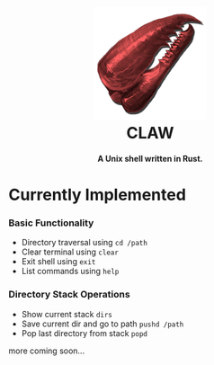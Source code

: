 <h1 align="center">
  <br>
  <img src="https://raw.githubusercontent.com/lazythe/claw/master/logo.png" alt="CLAW" width="200">
  <br>
  CLAW
  <br>
</h1>

<h4 align="center">A Unix shell written in Rust.</h4>

# Currently Implemented

### Basic Functionality

* Directory traversal using ```cd /path```
* Clear terminal using ```clear```
* Exit shell using ```exit```
* List commands using ```help```

### Directory Stack Operations

* Show current stack ```dirs```
* Save current dir and go to path ```pushd /path```
* Pop last directory from stack ```popd```

more coming soon...
